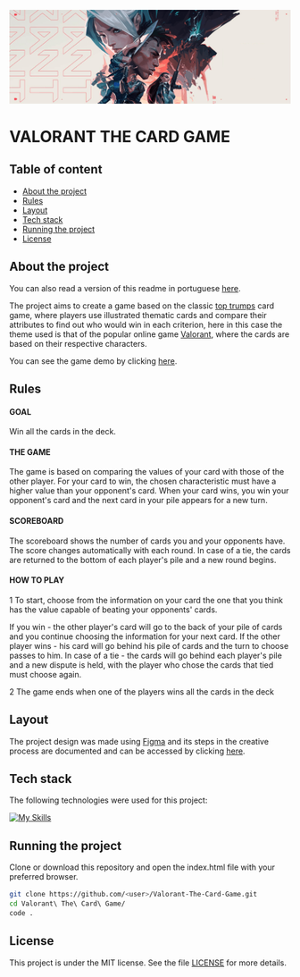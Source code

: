 ![valorant banner](./assets/images/valorant%20banner2.png "Valorant Banner")

<h1>VALORANT THE CARD GAME</h1>

<h2>Table of content</h2>

- [About the project](#about-the-project)
- [Rules](#rules)
- [Layout](#layout)
- [Tech stack](#tech-stack)
- [Running the project](#running-the-project)
- [License](#license)

## About the project

You can also read a version of this readme in portuguese [here](https://github.com/jefersonsilva01/Valorant-The-Card-Game/blob/main/README-pt_BR.md).

The project aims to create a game based on the classic [top trumps](https://en.wikipedia.org/wiki/Top_Trumps) card game, where players use illustrated thematic cards and compare their attributes to find out who would win in each criterion, here in this case the theme used is that of the popular online game [Valorant](https://playvalorant.com/en-us/), where the cards are based on their respective characters.

You can see the game demo by clicking [here](https://jefersonsilva01.github.io/Valorant-The-Card-Game/).

## Rules

<h4>GOAL</h4>

Win all the cards in the deck.

<h4>THE GAME</h4>

The game is based on comparing the values ​​of your card with those of the other player. For your card to win, the chosen characteristic must have a higher value than your opponent's card.
When your card wins, you win your opponent's card and the next card in your pile appears for a new turn.

<h4>SCOREBOARD</h4>

The scoreboard shows the number of cards you and your opponents have. The score changes automatically with each round.
In case of a tie, the cards are returned to the bottom of each player's pile and a new round begins.

<h4>HOW TO PLAY</h4>

1 To start, choose from the information on your card the one that you think has the value capable of beating your opponents' cards.

If you win - the other player's card will go to the back of your pile of cards and you continue choosing the information for your next card.
If the other player wins - his card will go behind his pile of cards and the turn to choose passes to him.
In case of a tie - the cards will go behind each player's pile and a new dispute is held, with the player who chose the cards that tied must choose again.

2 The game ends when one of the players wins all the cards in the deck

## Layout

The project design was made using [Figma](https://www.figma.com/) and its steps in the creative process are documented and can be accessed by clicking [here](https://www.figma.com/file/Axh7rQRFZNxosyKM2EiIa1/VALORANT---THE-CARD-GAME?type=design&node-id=2-4&mode=design).

## Tech stack

The following technologies were used for this project:

[![My Skills](https://skillicons.dev/icons?i=vscode,html,css,js,git,github,figma,jasmine)](https://skillicons.dev)

## Running the project

Clone or download this repository and open the index.html file with your preferred browser.

```bash
git clone https://github.com/<user>/Valorant-The-Card-Game.git
cd Valorant\ The\ Card\ Game/
code .
```

## License

This project is under the MIT license. See the file [LICENSE](https://github.com/jefersonsilva01/Valorant-The-Card-Game/blob/main/LICENSE) for more details.
